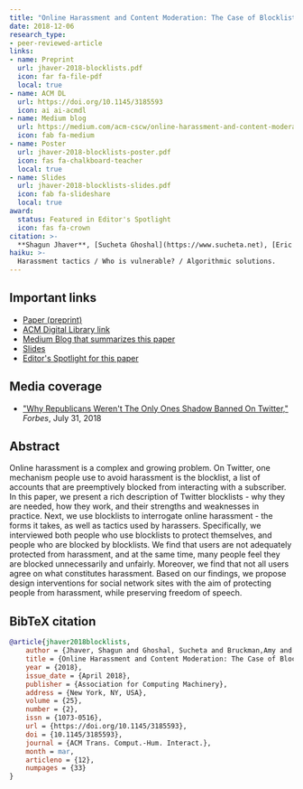 ```yaml
---
title: "Online Harassment and Content Moderation: The Case of Blocklists"
date: 2018-12-06
research_type: 
- peer-reviewed-article
links:
- name: Preprint
  url: jhaver-2018-blocklists.pdf
  icon: far fa-file-pdf
  local: true
- name: ACM DL
  url: https://doi.org/10.1145/3185593
  icon: ai ai-acmdl   
- name: Medium blog
  url: https://medium.com/acm-cscw/online-harassment-and-content-moderation-the-case-of-twitter-blocklists-25f3ab588a4b
  icon: fab fa-medium  
- name: Poster
  url: jhaver-2018-blocklists-poster.pdf
  icon: fas fa-chalkboard-teacher
  local: true     
- name: Slides
  url: jhaver-2018-blocklists-slides.pdf
  icon: fab fa-slideshare
  local: true    
award:  
  status: Featured in Editor's Spotlight
  icon: fas fa-crown  
citation: >-
  **Shagun Jhaver**, [Sucheta Ghoshal](https://www.sucheta.net), [Eric Gilbert](http://eegilbert.org), and [Amy Bruckman](https://www.cc.gatech.edu/fac/Amy.Bruckman/) (2018), “Online Harassment and Content Moderation: The Case of Blocklists,” *ACM Trans. Comput.-Hum. Interact. (TOCHI)* 25, 2, Article 12 (March 2018), 33 pages. DOI: [`10.1145/3185593`](https://doi.acm.org/10.1145/3185593) 
haiku: >-
  Harassment tactics / Who is vulnerable? / Algorithmic solutions.
---
```


## Important links

- [Paper (preprint)](jhaver-2018-blocklists.pdf)
- [ACM Digital Library link](https://doi.acm.org/10.1145/3185593)
- [Medium Blog that summarizes this paper](https://medium.com/acm-cscw/online-harassment-and-content-moderation-the-case-of-twitter-blocklists-25f3ab588a4b)
- [Slides](jhaver-2018-blocklists-slides.pdf)
- [Editor's Spotlight for this paper](spotlight.pdf)

## Media coverage
- ["Why Republicans Weren't The Only Ones Shadow Banned On Twitter,"](https://www.forbes.com/sites/fruzsinaeordogh/2018/07/31/why-republicans-werent-the-only-ones-shadow-banned-on-twitter/#435ba426434b/) *Forbes*, July 31, 2018


## Abstract

Online harassment is a complex and growing problem. On Twitter, one mechanism people use to avoid harassment is the blocklist, a list of accounts that are preemptively blocked from interacting with a subscriber. In this paper, we present a rich description of Twitter blocklists - why they are needed, how they work, and their strengths and weaknesses in practice. Next, we use blocklists to interrogate online harassment - the forms it takes, as well as tactics used by harassers. Specifically, we interviewed both people who use blocklists to protect themselves, and people who are blocked by blocklists. We find that users are not adequately protected from harassment, and at the same time, many people feel they are blocked unnecessarily and unfairly. Moreover, we find that not all users agree on what constitutes harassment. Based on our findings, we propose design interventions for social network sites with the aim of protecting people from harassment, while preserving freedom of speech.

## BibTeX citation

```bibtex
@article{jhaver2018blocklists,
	author = {Jhaver, Shagun and Ghoshal, Sucheta and Bruckman,Amy and Gilbert, Eric},
	title = {Online Harassment and Content Moderation: The Case of Blocklists},
	year = {2018},
	issue_date = {April 2018},
	publisher = {Association for Computing Machinery},
	address = {New York, NY, USA},
	volume = {25},
	number = {2},
	issn = {1073-0516},
	url = {https://doi.org/10.1145/3185593},
	doi = {10.1145/3185593},
	journal = {ACM Trans. Comput.-Hum. Interact.},
	month = mar,
	articleno = {12},
	numpages = {33}
}
```
